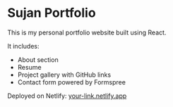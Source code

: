 # Sujan Portfolio

This is my personal portfolio website built using React.

It includes:
- About section
- Resume
- Project gallery with GitHub links
- Contact form powered by Formspree

Deployed on Netlify: [your-link.netlify.app](https://your-link.netlify.app)